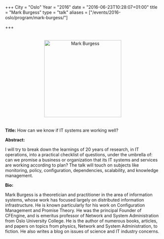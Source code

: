 +++
City = "Oslo"
Year = "2016"
date = "2016-06-23T10:28:07+01:00"
title = "Mark Burgess"
type = "talk"
aliases = ["/events/2016-oslo/program/mark-burgess/"]

+++

<div class="span-15  ">
  <div class="span-15  last ">
  
  <p align="center"><img src="/events/2016-oslo/program/mark-burgess.jpg" alt="Mark Burgess" style="margin: 20px 0; width: 250px;" /></p>
  
  <p><strong>Title:</strong>
How can we know if IT systems are working well?
</p>

<p><strong>Abstract:</strong></p>

<p>
I will try to break down the learnings of 20 years of research, in IT operations, into a practical checklist of questions, under the umbrella of: can we promise a business or organization that its IT systems and services are working according to plan? The talk will touch on subjects like monitoring, policy, configuration, dependencies, scalability, and knowledge management.
</p>


<p><strong>Bio:</strong></p>

<p>
Mark Burgess is a theoretician and practitioner in the area of information systems, whose work has focused largely on distributed information infrastructure. He is known particularly for his work on Configuration Management and Promise Theory. He was the principal Founder of CFEngine, and is emeritus professor of Network and System Administration from Oslo University College. He is the author of numerous books, articles, and papers on topics from physics, Network and System Administration, to fiction. He also writes a blog on issues of science and IT industry concerns.
</p>


  </div>
</div>

